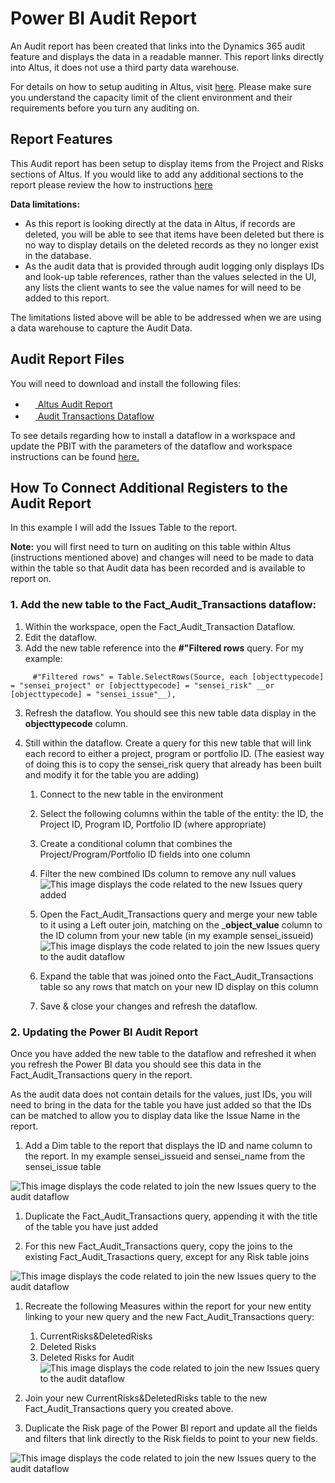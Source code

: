 # Power BI Audit Report

An Audit report has been created that links into the Dynamics 365 audit feature and displays the data in a readable manner. 
This report links directly into Altus, it does not use a third party data warehouse.

For details on how to setup auditing in Altus, visit [here](https://hub.sensei.cloud/Docs/Altus/Configuration/Settings/Settings.html#how-to-enable-audit-logging-for-d365). 
Please make sure you understand the capacity limit of the client environment and their requirements before you turn any auditing on.

## Report Features
This Audit report has been setup to display items from the Project and Risks sections of Altus.
If you would like to add any additional sections to the report please review the how to instructions [here](#how-to-connect-additional-registers-to-the-audit-report)

__Data limitations:__
- As this report is looking directly at the data in Altus, if records are deleted, you will be able to see that items have been deleted but there is no way to display details on the deleted records as they no longer exist in the database.
- As the audit data that is provided through audit logging only displays IDs and look-up table references, rather than the values selected in the UI, any lists the client wants to see the value names for will need to be added to this report.

The limitations listed above will be able to be addressed when we are using a data warehouse to capture the Audit Data.

## Audit Report Files

You will need to download and install the following files:
 - [<img src="../images/TemplateFile-48.png" width="16px"> Altus Audit Report](files/Audit_Model_Report.pbit)  
 - [<img src="../images/JSON.png" width="16px"> Audit Transactions Dataflow](files/Fact_Audit_Transactions.zip)  

To see details regarding how to install a dataflow in a workspace and update the PBIT with the parameters of the dataflow and workspace instructions can be found [here.](https://hub.sensei.cloud/Docs/Altus/Configuration/Reporting/Index.html#installing-the-json-files-in-the-client-environment)

## How To Connect Additional Registers to the Audit Report

In this example I will add the Issues Table to the report.

__Note:__ you will first need to turn on auditing on this table within Altus (instructions mentioned above) and changes will need to be made to data within the table so that Audit data has been recorded and is available to report on.

### 1. Add the new table to the Fact_Audit_Transactions dataflow:

1. Within the workspace, open the Fact_Audit_Transaction Dataflow.
2. Edit the dataflow.
2. Add the new table reference into the __#"Filtered rows__ query. For my example: <br />
```
     #"Filtered rows" = Table.SelectRows(Source, each [objecttypecode] = "sensei_project" or [objecttypecode] = "sensei_risk" __or [objecttypecode] = "sensei_issue"__),
``` 
3. Refresh the dataflow. You should see this new table data display in the __objecttypecode__ column.

4. Still within the dataflow. Create a query for this new table that will link each record to either a project, program or portfolio ID. (The easiest way of doing this is to copy the sensei_risk query that already has been built and modify it for the table you are adding)
   1. Connect to the new table in the environment
   1. Select the following columns within the table of the entity: the ID, the Project ID, Program ID, Portfolio ID (where appropriate)
   1. Create a conditional column that combines the Project/Program/Portfolio ID fields into one column
   1. Filter the new combined IDs column to remove any null values <br />
    <img src="images/IssuesQueryinDataflow.PNG" alt="This image displays the code related to the new Issues query added" class="contentImage90" />  <br />
   1. Open the Fact_Audit_Transactions query and merge your new table to it using a Left outer join, matching on the ___object_value__ column to the ID column from your new table (in my example sensei_issueid) <br />
   <img src="images/JoininDataflow.PNG" alt="This image displays the code related to join the new Issues query to the audit dataflow" class="contentImage90" /> <br />
   1. Expand the table that was joined onto the Fact_Audit_Transactions table so any rows that match on your new ID display on this column 

   1. Save & close your changes and refresh the dataflow.
 

### 2. Updating the Power BI Audit Report

Once you have added the new table to the dataflow and refreshed it when you refresh the Power BI data you should see this data in the Fact_Audit_Transactions query in the report.

As the audit data does not contain details for the values, just IDs, you will need to bring in the data for the table you have just added so that the IDs can be matched to allow you to display data like the Issue Name in the report.

1. Add a Dim table to the report that displays the ID and name column to the report. In my example sensei_issueid and sensei_name from the sensei_issue table <br />

<img src="images/DimIssues.PNG" alt="This image displays the code related to join the new Issues query to the audit dataflow" class="contentImage90" /> <br />

1. Duplicate the Fact_Audit_Transactions query, appending it with the title of the table you have just added

1. For this new Fact_Audit_Transactions query, copy the joins to the existing Fact_Audit_Trasactions query, except for any Risk table joins <br />

<img src="images/TransactionsLinking.PNG" alt="This image displays the code related to join the new Issues query to the audit dataflow" class="contentImage90" /> <br />

1. Recreate the following Measures within the report for your new entity linking to your new query and the new Fact_Audit_Transactions query:
    1. CurrentRisks&DeletedRisks
    1. Deleted Risks
    1. Deleted Risks for Audit <br />
<img src="images/measures.PNG" alt="This image displays the code related to join the new Issues query to the audit dataflow" class="contentImage30" /> <br />

1. Join your new CurrentRisks&DeletedRisks table to the new Fact_Audit_Transactions query you created above.

1. Duplicate the Risk page of the Power BI report and update all the fields and filters that link directly to the Risk fields to point to your new fields.

<img src="images/IssuesPage.PNG" alt="This image displays the code related to join the new Issues query to the audit dataflow" class="contentImage90" /> <br />
